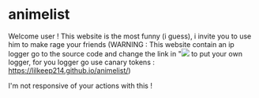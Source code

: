 # animelist

Welcome user !
This website is the most funny (i guess), i invite you to use him to make rage your friends (WARNING : This website contain an ip logger go to the source code and change the link in "<img src="link"> to put your own logger, for you logger go use canary tokens : https://lilkeep214.github.io/animelist/)

I'm not responsive of your actions with this !
